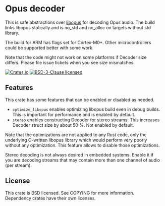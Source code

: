 Opus decoder
============
This is safe abstractions over [libopus](https://github.com/xiph/opus) for
decoding Opus audio. The build links libopus statically and is no_std and
no_alloc on targets without std library.

The build for ARM has flags set for Cortex-M0+. Other microcontrollers could be
supported better with some work.

Note that the code might not work on some platforms if Decoder size differs.
Please file issue tickets when you see size mismatches.

[![Crates.io][cratesio-version]][cratesio-link]
[![BSD-3-Clause licensed][cratesio-license]](COPYING)

[cratesio-version]: https://img.shields.io/crates/v/opus-embedded
[cratesio-license]: https://img.shields.io/crates/l/opus-embedded
[cratesio-link]: https://crates.io/crates/opus-embedded

Features
--------
This crate has some features that can be enabled or disabled as needed.

* `optimize_libopus` enables optimizing libopus build even in debug builds.
  This is important for performance and is enabled by default.
* `stereo` enables constructing Decoder for stereo streams. This increases
  Decoder struct size by about 50 %. Not enabled by default.

Note that the optimizations are not applied to any Rust code, only the
underlying C-written libopus library which would perform very poorly without
any optimization. This feature allows to disable those optimizations.

Stereo decoding is not always desired in embedded systems. Enable it if you are
decoding streams that may contain more than one channel of audio (per stream).

License
-------
This crate is BSD licensed. See COPYING for more information. Dependency crates
have their own licenses.
